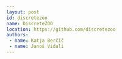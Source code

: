 ```yaml
---
layout: post
id: discretezoo
name: DiscreteZOO
location: https://github.com/discretezoo
authors:
 - name: Katja Berčič
 - name: Janoš Vidali
---
```


